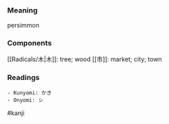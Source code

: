 ### Meaning

persimmon

### Components

[[Radicals/木|木]]: tree; wood [[市]]: market; city; town

### Readings

```
- Kunyomi: かき
- Onyomi: シ
```

#kanji